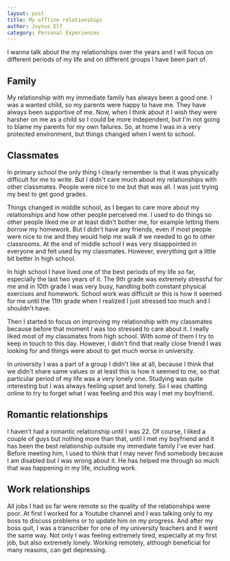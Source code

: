 ```yaml
---
layout: post
title: My offline relationships
author: Joyous Elf
category: Personal Experiences
---
```


I wanna talk about the my relationships over the years and I will focus on different periods of my life and on different groups I have been part of.

## Family
My relationship with my immediate family has always been a good one. I was a wanted child, so my parents were happy to have me. They have always been supportive of me. Now, when I think about it I wish they were harsher on me as a child so I could be more independent, but I'm not going to blame my parents for my own failures. So, at home I was in a very protected environment, but things changed when I went to school.

## Classmates

In primary school the only thing I clearly remember is that it was physically difficult for me to write. But I didn't care much about my relationships with other classmates. People were nice to me but that was all. I was just trying my best to get good grades.

Things changed in middle school, as I began to care more about my relationships and how other people perceived me. I used to do things so other people liked me or at least didn't bother me, for example letting them *borrow* my homework. But I didn't have any friends, even if most people were nice to me and they would help me walk if we needed to go to other classrooms. At the end of middle school I was very disappointed in everyone and felt used by my classmates. However, everything got a little bit better in high school.

In high school I have lived one of the best periods of my life so far, especially the last two years of it. The 9th grade was extremely stressful for me and in 10th grade I was very busy, handling both constant physical exercises and homework. School work was difficult or this is how it seemed for me until the 11th grade when I realized I just stressed too much and I shouldn't have.

Then I started to focus on improving my relationship with my classmates because before that moment I was too stressed to care about it. I really liked most of my classmates from high school. With some of them I try to keep in touch to this day. However, I didn't find that really close friend I was looking for and things were about to get much worse in university.

In university I was a part of a group I didn't like at all, because I think that we didn't share same values or at least this is how it seemed to me, so that particular period of my life was a very lonely one. Studying was quite interesting but I was always feeling upset and lonely. So I was chatting online to try to forget what I was feeling and this way I met my boyfriend.

## Romantic relationships

I haven't had a romantic relationship until I was 22. Of course, I liked a couple of guys but nothing more than that, until I met my boyfriend and it has been the best relationship outside my immediate family I've ever had. Before meeting him, I used to think that I may never find somebody because I am disabled but I was wrong about it. He has helped me through so much that was happening in my life, including work.

## Work relationships

All jobs I had so far were remote so the quality of the relationships were poor. At first I worked for a Youtube channel and I was talking only to my boss to discuss problems or to update him on my progress. And after my boss quit, I was a transcriber for one of my university teachers and it went the same way. Not only I was feeling extremely tired, especially at my first job, but also extremely lonely. Working remotely, although beneficial for many reasons, can get depressing.
